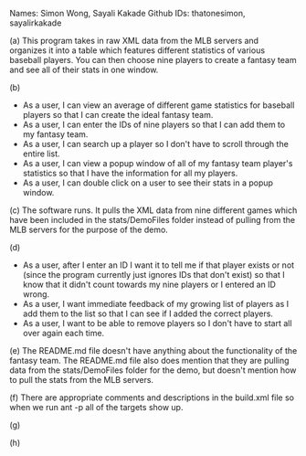Names: Simon Wong, Sayali Kakade
Github IDs: thatonesimon, sayalirkakade

(a) This program takes in raw XML data from the MLB servers and organizes it into a table which features different statistics of various baseball players. You can then choose nine players to create a fantasy team and see all of their stats in one window. 

(b) 
* As a user, I can view an average of different game statistics for baseball players so that I can create the ideal fantasy team. 
* As a user, I can enter the IDs of nine players so that I can add them to my fantasy team. 
* As a user, I can search up a player so I don't have to scroll through the entire list. 
* As a user, I can view a popup window of all of my fantasy team player's statistics so that I have the information for all my players. 
* As a user, I can double click on a user to see their stats in a popup window. 

(c) The software runs. It pulls the XML data from nine different games which have been included in the stats/DemoFiles folder instead of pulling from the MLB servers for the purpose of the demo. 

(d) 
* As a user, after I enter an ID I want it to tell me if that player exists or not (since the program currently just ignores IDs that don't exist) so that I know that it didn't count towards my nine players or I entered an ID wrong. 
* As a user, I want immediate feedback of my growing list of players as I add them to the list so that I can see if I added the correct players. 
* As a user, I want to be able to remove players so I don't have to start all over again each time. 

(e) The README.md file doesn't have anything about the functionality of the fantasy team. The README.md file also does mention that they are pulling data from the stats/DemoFiles folder for the demo, but doesn't mention how to pull the stats from the MLB servers. 

(f) There are appropriate comments and descriptions in the build.xml file so when we run ant -p all of the targets show up. 

(g) 

(h)
